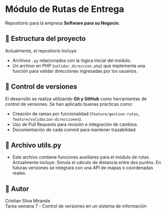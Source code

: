 # Módulo de Rutas de Entrega

Repositorio para la empresa **Software para su Negocio**. 

## 🧩 Estructura del proyecto

Actualmente, el repositorio incluye:

- Archivos `.py` relacionados con la lógica inicial del módulo.
- Un archivo en PHP (`validar_direccion.php`) que implementa una función para validar direcciones ingresadas por los usuarios.

## 🔄 Control de versiones

El desarrollo se realiza utilizando **Git y GitHub** como herramientas de control de versiones.
Se han aplicado buenas prácticas como:

- Creación de ramas por funcionalidad (`feature/gestion-rutas`, `feature/validacion-direcciones`).
- Uso de Pull Requests para revisión e integración de cambios.
- Documentación de cada commit para mantener trazabilidad.

## 🧮 Archivo utils.py
- Este archivo contiene funciones auxiliares para el módulo de rutas. Actualmente incluye:
  Simula el cálculo de distancia entre dos puntos. En futuras versiones se integrará con una API de mapas o coordenadas reales.
  
## 📌 Autor

Cristian Silva Miranda  
Tarea semana 7 - Control de versiones en un sistema de información
